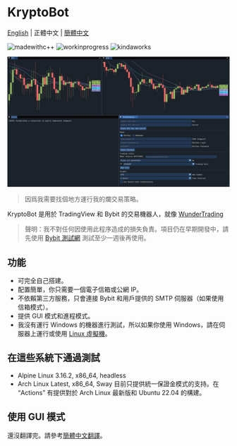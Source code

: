 # KryptoBot
[English](https://github.com/Nootm/KryptoBot) | 正體中文 | [簡體中文](https://github.com/Nootm/KryptoBot/blob/main/README_zh_Hans.md)

![madewithc++](https://img.shields.io/badge/使用-C%2B%2B-informational?style=for-the-badge)
![workinprogress](https://img.shields.io/badge/開發-進行中-critical?style=for-the-badge)
![kindaworks](https://img.shields.io/badge/應該-能用-success?style=for-the-badge)

![Interface](https://raw.githubusercontent.com/Nootm/KryptoBot/master/gui.jpg)

> 因爲我需要找個地方運行我的爛交易策略。

KryptoBot 是用於 TradingView 和 Bybit 的交易機器人，就像 [WunderTrading](https://wundertrading.com/zh)

> 聲明：我不對任何因使用此程序造成的損失負責。項目仍在早期開發中，請先使用 [Bybit 測試網](https://testnet.bybit.com/zh-TW/) 測試至少一週後再使用。

## 功能
- 可完全自己搭建。
- 配置簡單，你只需要一個電子信箱或公網 IP。
- 不依賴第三方服務，只會連接 Bybit 和用戶提供的 SMTP 伺服器（如果使用信箱模式）。
- 提供 GUI 模式和進程模式。
- 我沒有運行 Windows 的機器進行測試，所以如果你使用 Windows，請在伺服器上運行或使用 [Linux 虛擬機](https://forum.gamer.com.tw/C.php?bsn=8897&snA=90925)。

## 在這些系統下通過測試
- Alpine Linux 3.16.2, x86_64, headless
- Arch Linux Latest, x86_64, Sway
目前只提供統一保證金模式的支持。在 “Actions” 有提供對於 Arch Linux 最新版和 Ubuntu 22.04 的構建。

## 使用 GUI 模式
還沒翻譯完。請參考[簡體中文翻譯](https://github.com/Nootm/KryptoBot/blob/main/README_zh_Hans.md)。
